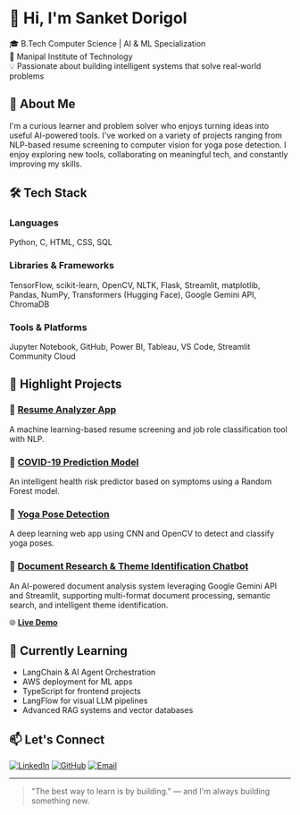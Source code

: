 # 👋 Hi, I'm Sanket Dorigol

🎓 B.Tech Computer Science | AI & ML Specialization  
📍 Manipal Institute of Technology  
💡 Passionate about building intelligent systems that solve real-world problems

## 🚀 About Me

I'm a curious learner and problem solver who enjoys turning ideas into useful AI-powered tools. I've worked on a variety of projects ranging from NLP-based resume screening to computer vision for yoga pose detection. I enjoy exploring new tools, collaborating on meaningful tech, and constantly improving my skills.

## 🛠️ Tech Stack

### Languages
Python, C, HTML, CSS, SQL  

### Libraries & Frameworks
TensorFlow, scikit-learn, OpenCV, NLTK, Flask, Streamlit, matplotlib, Pandas, NumPy, Transformers (Hugging Face), Google Gemini API, ChromaDB

### Tools & Platforms
Jupyter Notebook, GitHub, Power BI, Tableau, VS Code, Streamlit Community Cloud

## 📌 Highlight Projects

### 🔹 [Resume Analyzer App](https://github.com/Sanket0307/Resume-Analyzer)
A machine learning-based resume screening and job role classification tool with NLP.

### 🔹 [COVID-19 Prediction Model](https://github.com/Sanket0307/COVID-prediction-model)
An intelligent health risk predictor based on symptoms using a Random Forest model.

### 🔹 [Yoga Pose Detection](https://github.com/Sanket0307/Yoga-Pose-Detection)
A deep learning web app using CNN and OpenCV to detect and classify yoga poses.

### 🔹 [Document Research & Theme Identification Chatbot](https://github.com/Sanket0307/sanket-dorigol-wasserstoff-AiInternTask)
An AI-powered document analysis system leveraging Google Gemini API and Streamlit, supporting multi-format document processing, semantic search, and intelligent theme identification.

🌐 **[Live Demo](https://sanket-dorigol-wasserstoff-aiinterntask-bhixpvxu5l828ae5jlbqxs.streamlit.app/)**

## 🌱 Currently Learning

- LangChain & AI Agent Orchestration  
- AWS deployment for ML apps  
- TypeScript for frontend projects  
- LangFlow for visual LLM pipelines  
- Advanced RAG systems and vector databases

## 📫 Let's Connect

[![LinkedIn](https://img.shields.io/badge/LinkedIn-0077B5?style=for-the-badge&logo=linkedin&logoColor=white)](https://www.linkedin.com/in/sanket-dorigol-209ba8256/)
[![GitHub](https://img.shields.io/badge/GitHub-100000?style=for-the-badge&logo=github&logoColor=white)](https://github.com/Sanket0307)
[![Email](https://img.shields.io/badge/Email-D14836?style=for-the-badge&logo=gmail&logoColor=white)](mailto:sanketbbt7@gmail.com)

---

> "The best way to learn is by building." — and I'm always building something new.


